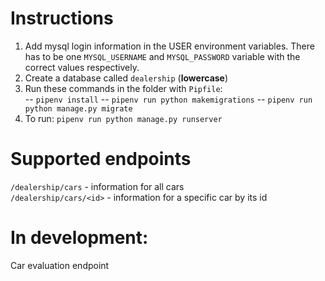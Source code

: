 # Instructions
1. Add mysql login information in the USER environment variables. There has to be one `MYSQL_USERNAME` and `MYSQL_PASSWORD` variable with the correct values respectively. 
2. Create a database called `dealership` (**lowercase**)
3. Run these commands in the folder with `Pipfile`:\
 -- `pipenv install`
 -- `pipenv run python makemigrations`
 -- `pipenv run python manage.py migrate`
4. To run: `pipenv run python manage.py runserver`
 
 # Supported endpoints
 `/dealership/cars` - information for all cars\
 `/dealership/cars/<id>` - information for a specific car by its id
 # In development:
 Car evaluation endpoint
